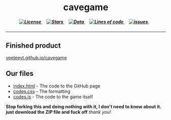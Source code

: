 <h1 align = "center">cavegame</h1>

<h5 align = "center">
<a href = "https://github.com/yeeteeyt/cavegame/blob/main/LICENSE.txt">	
	<img alt="License" src="https://img.shields.io/badge/License-MPL--2.0-important?logo=GitHub&logoColor=white&style=for-the-badge">
</a>⠀

<a href = "https://github.com/yeeteeyt/cavegame/stargazers">	
	<img alt="Stars" src="https://img.shields.io/github/stars/yeeteeyt/cavegame?logo=GitHub&logoColor=white&style=for-the-badge">
</a>⠀

<a href = "https://github.com/yeeteeyt/cavegame/find/main">	
	<img alt="Data" src="https://img.shields.io/github/repo-size/yeeteeyt/cavegame?color=lightblue&label=Data&logo=GitHub&logoColor=white&style=for-the-badge">
</a>⠀

<a href = "https://github.com/yeeteeyt/cavegame/find/main">
	<img alt="Lines of code" src="https://img.shields.io/tokei/lines/github/yeeteeyt/cavegame?color=green&label=Lines&logo=Circle&logoColor=white&style=for-the-badge">
</a>⠀

<a href = "https://github.com/yeeteeyt/cavegame/issues">	
	<img alt="issues" src="https://img.shields.io/github/issues/yeeteeyt/cavegame?color=success&label=issues&logo=GitHub%20Actions&logoColor=white&style=for-the-badge">
</a>⠀  

</h5>

_____
<h2>Finished product</h2>
<a href = "https://yeeteeyt.github.io/cavegame/">yeeteeyt.github.io/cavegame</a>

## Our files
- [index.html](https://github.com/yeeteeyt/cavegame/blob/909d79694c6ee8412f53d1025864d63f54d15897/index.html) - The code to the GitHub page
- [codes.css](https://github.com/yeeteeyt/cavegame/blob/909d79694c6ee8412f53d1025864d63f54d15897/codes.css) - The formatting
- [codes.js](https://github.com/yeeteeyt/cavegame/blob/909d79694c6ee8412f53d1025864d63f54d15897/codes.js) - The code to the game itself

**Stop forking this and doing nothing with it, I don't need to know about it. just download the ZIP file and fuck off**
*thank you!*
